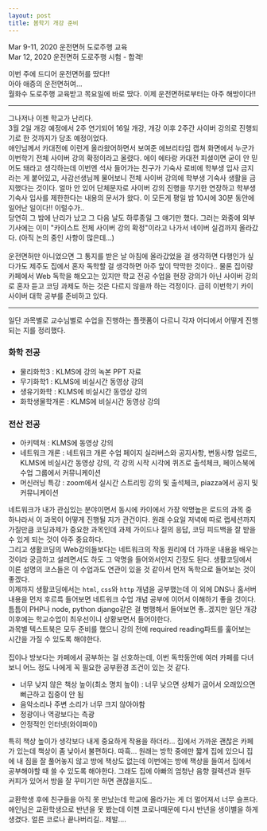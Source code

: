```yaml
---
layout: post
title: 봄학기 개강 준비
---
```


Mar 9-11, 2020      운전면허 도로주행 교육  
Mar 12, 2020        운전면허 도로주행 시험 - 합격!  

이번 주에 드디어 운전면허를 땄다!!  
아아 애증의 운전면허여...  
월화수 도로주행 교육받고 목요일에 바로 땄다. 이제 운전면허로부터는 아주 해방이다!!  

----

그나저나 이젠 학교가 난리다.  
3월 2일 개강 예정에서 2주 연기되어 16일 개강, 개강 이후 2주간 사이버 강의로 진행되기로 한 것까지가 당초 예정이었다.  
애인님께서 카대전에 이런게 올라왔어하면서 보여준 에브리타임 캡쳐 화면에서 누군가 이번학기 전체 사이버 강의 확정이라고 올렸다. 에이 에타랑 카대전 피셜이면 굳이 안 믿어도 돼라고 생각하는데 이번엔 석사 들어가는 친구가 기숙사 로비에 학부생 입사 금지라는 게 붙어있고, 사감선생님께 물어보니 전체 사이버 강의에 학부생 기숙사 생활을 금지했다는 것이다. 얼마 안 있어 단체문자로 사이버 강의 진행을 무기한 연장하고 학부생 기숙사 입사를 제한한다는 내용의 문서가 왔다. 이 모든게 평일 밤 10시에 30분 동안에 일어난 일이다!! 이럴수가..  
당연히 그 밤에 난리가 났고 그 다음 날도 하루종일 그 얘기만 했다. 그러는 와중에 외부 기사에는 이미 "카이스트 전체 사이버 강의 확정"이라고 나가서 네이버 실검까지 올라갔다. (아직 논의 중인 사항이 많은데...)   
<br>
운전면허만 아니었으면 그 통지를 받은 날 아침에 올라갔었을 걸 생각하면 다행인가 싶다가도 제주도 집에서 혼자 독학할 걸 생각하면 아주 앞이 막막한 것이다.. 물론 집이랑 카페에서 Web 독학을 해오고는 있지만 학교 전공 수업을 현장 강의가 아닌 사이버 강의로 혼자 듣고 코딩 과제도 하는 것은 다르지 않을까 하는 걱정이다. 급히 이번학기 카이 사이버 대학 공부를 준비하고 있다.  

----
일단 과목별로 교수님별로 수업을 진행하는 플랫폼이 다르니 각자 어디에서 어떻게 진행되는 지를 정리했다.  

### 화학 전공 
- 물리화학3 : KLMS에 강의 녹본 PPT 자료
- 무기화학1 : KLMS에 비실시간 동영상 강의
- 생유기화학 : KLMS에 비실시간 동영상 강의
- 화학생물학개론 : KLMS에 비실시간 동영상 강의

### 전산 전공 
- 아키텍쳐 : KLMS에 동영상 강의
- 네트워크 개론 : 네트워크 개론 수업 페이지 실라버스와 공지사항, 변동사항 업로드, KLMS에 비실시간 동영상 강의, 각 강의 시작 시각에 퀴즈로 출석체크, 페이스북에 수업 그룹에서 커뮤니케이션
- 머신러닝 특강 : zoom에서 실시간 스트리밍 강의 및 출석체크, piazza에서 공지 및 커뮤니케이션

네트워크가 내가 관심있는 분야이면서 동시에 카이에서 가장 악명높은 로드의 과목 중 하나라서 이 과목이 어떻게 진행될 지가 관건이다. 원래 수요일 저녁에 따로 랩세션까지 가질만큼 코딩과제가 중요한 과목인데 과제 가이드나 질의 응답, 코딩 피드백을 잘 받을 수 있게 되는 것이 아주 중요하다.  
그리고 생활코딩의 Web강의들보다는 네트워크의 작동 원리에 더 가까운 내용을 배우는 것이라 궁금하고 설레면서도 하도 그 악명을 들어와서인지 긴장도 된다. 생활코딩에서 이론 설명의 코스들은 이 수업과도 연관이 있을 것 같아서 먼저 독학으로 들어보는 것이 좋겠다.  
이제까지 생활코딩에서는 `html`, `css`와 `http` 개념을 공부했는데 이 외에 DNS나 홈서버 내용을 먼저 후르륵 들어보면 네트워크 수업 개념 공부에 이어서 이해하기 좋을 것이다. 틈틈이 PHP나 node, python django같은 걸 병행해서 들어보면 좋..겠지만 일단 개강이후에는 학교수업이 최우선이니 상황보면서 들어야한다.  
과목별 텍스트북은 모두 준비를 했으니 강의 전에 required reading파트를 훑어보는 시간을 가질 수 있도록 해야한다.  
<br>
집이나 방보다는 카페에서 공부하는 걸 선호하는데, 이번 독학동안에 여러 카페를 다녀보니 어느 정도 나에게 꼭 필요한 공부환경 조건이 있는 것 같다.  

- 너무 낮지 않은 책상 높이(최소 명치 높이) : 너무 낮으면 상체가 굽어서 오래있으면 뻐근하고 집중이 안 됨
- 음악소리나 주변 소리가 너무 크지 않아야함
- 정광이나 역광보다는 측광
- 안정적인 인터넷(와이파이)

특히 책상 높이가 생각보다 내게 중요하게 작용을 하더라... 집에서 가까운 괜찮은 카페가 있는데 책상이 좀 낮아서 불편하다. 따흑...  원래는 방학 중에만 짧게 집에 있으니 집에 내 짐을 잘 풀어놓지 않고 방에 책상도 없는데 이번에는 방에 책상을 들여서 집에서 공부해야할 때 쓸 수 있도록 해야한다. 그래도 집에 아빠의 엄청난 음향 컬렉션과 원두 커피가 있어서 방을 잘 꾸미기만 하면 괜찮을지도..  
<br>
교환학생 후에 친구들을 아직 못 만났는데 학교에 올라가는 게 더 멀어져서 너무 슬프다. 애인님은 교환학생으로 반년을 못 봤는데 이젠 코로나때문에 다시 반년을 생이별을 하게 생겼다. 얼른 코로나 끝나버리길.. 제발....
<br>
<br>
<br>
